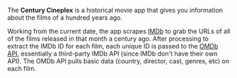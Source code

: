 The **Century Cineplex** is a historical movie app that gives you information about the films of a hundred years ago.

Working from the current date, the app scrapes [IMDb](http://www.imdb.com/) to grab the URLs of all of the films released in that month a century ago. After processing to extract the IMDb ID for each film, each unique ID is passed to the [OMDb API](https://www.omdbapi.com/), essentially a third-party IMDb API (since IMDb don't have their own API). The OMDb API pulls basic data (country, director, cast, genres, etc) on each film. 
